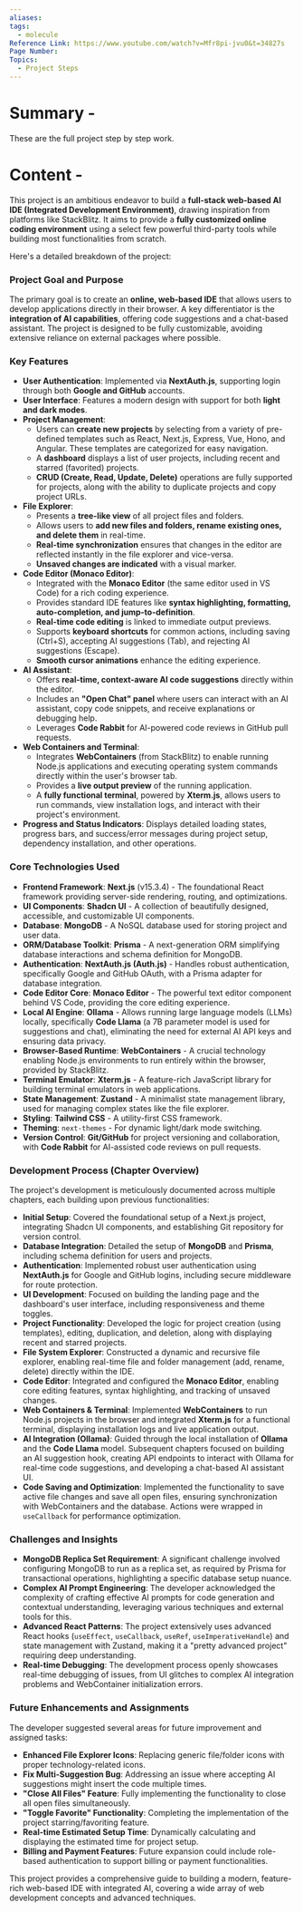 ```yaml
---
aliases:
tags:
  - molecule
Reference Link: https://www.youtube.com/watch?v=Mfr8pi-jvu0&t=34827s
Page Number:
Topics:
  - Project Steps
---
```

# Summary -
These are the full project step by step work.

# Content -

This project is an ambitious endeavor to build a **full-stack web-based AI IDE (Integrated Development Environment)**, drawing inspiration from platforms like StackBlitz. It aims to provide a **fully customized online coding environment** using a select few powerful third-party tools while building most functionalities from scratch.

Here's a detailed breakdown of the project:

### **Project Goal and Purpose**

The primary goal is to create an **online, web-based IDE** that allows users to develop applications directly in their browser. A key differentiator is the **integration of AI capabilities**, offering code suggestions and a chat-based assistant. The project is designed to be fully customizable, avoiding extensive reliance on external packages where possible.

### **Key Features**

*   **User Authentication**: Implemented via **NextAuth.js**, supporting login through both **Google and GitHub** accounts.
*   **User Interface**: Features a modern design with support for both **light and dark modes**.
*   **Project Management**:
    *   Users can **create new projects** by selecting from a variety of pre-defined templates such as React, Next.js, Express, Vue, Hono, and Angular. These templates are categorized for easy navigation.
    *   A **dashboard** displays a list of user projects, including recent and starred (favorited) projects.
    *   **CRUD (Create, Read, Update, Delete)** operations are fully supported for projects, along with the ability to duplicate projects and copy project URLs.
*   **File Explorer**:
    *   Presents a **tree-like view** of all project files and folders.
    *   Allows users to **add new files and folders, rename existing ones, and delete them** in real-time.
    *   **Real-time synchronization** ensures that changes in the editor are reflected instantly in the file explorer and vice-versa.
    *   **Unsaved changes are indicated** with a visual marker.
*   **Code Editor (Monaco Editor)**:
    *   Integrated with the **Monaco Editor** (the same editor used in VS Code) for a rich coding experience.
    *   Provides standard IDE features like **syntax highlighting, formatting, auto-completion, and jump-to-definition**.
    *   **Real-time code editing** is linked to immediate output previews.
    *   Supports **keyboard shortcuts** for common actions, including saving (Ctrl+S), accepting AI suggestions (Tab), and rejecting AI suggestions (Escape).
    *   **Smooth cursor animations** enhance the editing experience.
*   **AI Assistant**:
    *   Offers **real-time, context-aware AI code suggestions** directly within the editor.
    *   Includes an **"Open Chat" panel** where users can interact with an AI assistant, copy code snippets, and receive explanations or debugging help.
    *   Leverages **Code Rabbit** for AI-powered code reviews in GitHub pull requests.
*   **Web Containers and Terminal**:
    *   Integrates **WebContainers** (from StackBlitz) to enable running Node.js applications and executing operating system commands directly within the user's browser tab.
    *   Provides a **live output preview** of the running application.
    *   A **fully functional terminal**, powered by **Xterm.js**, allows users to run commands, view installation logs, and interact with their project's environment.
*   **Progress and Status Indicators**: Displays detailed loading states, progress bars, and success/error messages during project setup, dependency installation, and other operations.

### **Core Technologies Used**

*   **Frontend Framework**: **Next.js** (v15.3.4) - The foundational React framework providing server-side rendering, routing, and optimizations.
*   **UI Components**: **Shadcn UI** - A collection of beautifully designed, accessible, and customizable UI components.
*   **Database**: **MongoDB** - A NoSQL database used for storing project and user data.
*   **ORM/Database Toolkit**: **Prisma** - A next-generation ORM simplifying database interactions and schema definition for MongoDB.
*   **Authentication**: **NextAuth.js (Auth.js)** - Handles robust authentication, specifically Google and GitHub OAuth, with a Prisma adapter for database integration.
*   **Code Editor Core**: **Monaco Editor** - The powerful text editor component behind VS Code, providing the core editing experience.
*   **Local AI Engine**: **Ollama** - Allows running large language models (LLMs) locally, specifically **Code Llama** (a 7B parameter model is used for suggestions and chat), eliminating the need for external AI API keys and ensuring data privacy.
*   **Browser-Based Runtime**: **WebContainers** - A crucial technology enabling Node.js environments to run entirely within the browser, provided by StackBlitz.
*   **Terminal Emulator**: **Xterm.js** - A feature-rich JavaScript library for building terminal emulators in web applications.
*   **State Management**: **Zustand** - A minimalist state management library, used for managing complex states like the file explorer.
*   **Styling**: **Tailwind CSS** - A utility-first CSS framework.
*   **Theming**: `next-themes` - For dynamic light/dark mode switching.
*   **Version Control**: **Git/GitHub** for project versioning and collaboration, with **Code Rabbit** for AI-assisted code reviews on pull requests.

### **Development Process (Chapter Overview)**

The project's development is meticulously documented across multiple chapters, each building upon previous functionalities:

*   **Initial Setup**: Covered the foundational setup of a Next.js project, integrating Shadcn UI components, and establishing Git repository for version control.
*   **Database Integration**: Detailed the setup of **MongoDB** and **Prisma**, including schema definition for users and projects.
*   **Authentication**: Implemented robust user authentication using **NextAuth.js** for Google and GitHub logins, including secure middleware for route protection.
*   **UI Development**: Focused on building the landing page and the dashboard's user interface, including responsiveness and theme toggles.
*   **Project Functionality**: Developed the logic for project creation (using templates), editing, duplication, and deletion, along with displaying recent and starred projects.
*   **File System Explorer**: Constructed a dynamic and recursive file explorer, enabling real-time file and folder management (add, rename, delete) directly within the IDE.
*   **Code Editor**: Integrated and configured the **Monaco Editor**, enabling core editing features, syntax highlighting, and tracking of unsaved changes.
*   **Web Containers & Terminal**: Implemented **WebContainers** to run Node.js projects in the browser and integrated **Xterm.js** for a functional terminal, displaying installation logs and live application output.
*   **AI Integration (Ollama)**: Guided through the local installation of **Ollama** and the **Code Llama** model. Subsequent chapters focused on building an AI suggestion hook, creating API endpoints to interact with Ollama for real-time code suggestions, and developing a chat-based AI assistant UI.
*   **Code Saving and Optimization**: Implemented the functionality to save active file changes and save all open files, ensuring synchronization with WebContainers and the database. Actions were wrapped in `useCallback` for performance optimization.

### **Challenges and Insights**

*   **MongoDB Replica Set Requirement**: A significant challenge involved configuring MongoDB to run as a replica set, as required by Prisma for transactional operations, highlighting a specific database setup nuance.
*   **Complex AI Prompt Engineering**: The developer acknowledged the complexity of crafting effective AI prompts for code generation and contextual understanding, leveraging various techniques and external tools for this.
*   **Advanced React Patterns**: The project extensively uses advanced React hooks (`useEffect`, `useCallback`, `useRef`, `useImperativeHandle`) and state management with Zustand, making it a "pretty advanced project" requiring deep understanding.
*   **Real-time Debugging**: The development process openly showcases real-time debugging of issues, from UI glitches to complex AI integration problems and WebContainer initialization errors.

### **Future Enhancements and Assignments**

The developer suggested several areas for future improvement and assigned tasks:

*   **Enhanced File Explorer Icons**: Replacing generic file/folder icons with proper technology-related icons.
*   **Fix Multi-Suggestion Bug**: Addressing an issue where accepting AI suggestions might insert the code multiple times.
*   **"Close All Files" Feature**: Fully implementing the functionality to close all open files simultaneously.
*   **"Toggle Favorite" Functionality**: Completing the implementation of the project starring/favoriting feature.
*   **Real-time Estimated Setup Time**: Dynamically calculating and displaying the estimated time for project setup.
*   **Billing and Payment Features**: Future expansion could include role-based authentication to support billing or payment functionalities.

This project provides a comprehensive guide to building a modern, feature-rich web-based IDE with integrated AI, covering a wide array of web development concepts and advanced techniques.